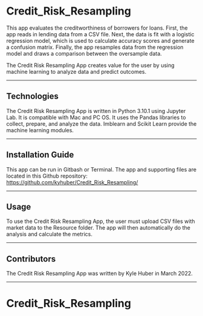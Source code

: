 # Credit_Risk_Resampling

This app evaluates the creditworthiness of borrowers for loans. First, the app reads in lending data from a CSV file. Next, the data is fit with a logistic regression model, which is used to calculate accuracy scores and generate a confusion matrix. Finally, the app resamples data from the regression model and draws a comparison between the oversample data.

The Credit Risk Resampling App creates value for the user by using machine learning to analyze data and predict outcomes.

---

## Technologies

The Credit Risk Resampling App is written in Python 3.10.1 using Jupyter Lab. It is compatible with Mac and PC OS. It uses the Pandas libraries to collect, prepare, and analyze the data. Imblearn and Scikit Learn provide the machine learning modules.

---

## Installation Guide

This app can be run in Gitbash or Terminal. The app and supporting files are located in this Github repository:
https://github.com/kyhuber/Credit_Risk_Resampling/

---

## Usage

To use the Credit Risk Resampling App, the user must upload CSV files with market data to the Resource folder. The app will then automatically do the analysis and calculate the metrics.

---

## Contributors

The Credit Risk Resampling App was written by Kyle Huber in March 2022.

---

# Credit_Risk_Resampling
